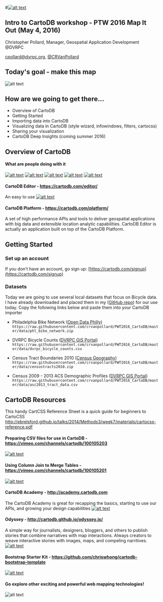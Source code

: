#[![alt text](https://raw.githubusercontent.com/crvanpollard/PWT2016_CartoDB/master/img/cartodb.png)](https://cartodb.com) 

## Intro to CartoDB workshop - PTW 2016 Map It Out (May 4, 2016)

Christopher Pollard, Manager, Geospatial Application Development @DVRPC

cpollard@dvrpc.org, [@CRVanPollard ](https://twitter.com/CRVanPollard)

## Today's goal - make this map
![alt text](https://raw.githubusercontent.com/crvanpollard/PWT2016_CartoDB/master/img/todaysmap.png)

## How are we going to get there...
- Overview of CartoDB
- Getting Started
- Importing data into CartoDB
- Visualizing data in CartoDB (style wizard, infowindows, filters, cartocss)
- Sharing your visualization
- CartoDB Deep Insights (coming summer 2016)

## Overview of CartoDB
#### What are people doing with it
[![alt text](https://raw.githubusercontent.com/crvanpollard/PWT2016_CartoDB/master/img/sunrise.gif)](http://cartodb.s3.amazonaws.com/static_vizz/sunrise.html?title=true&description=true&search=false&shareable=true&cartodb_logo=true&layer_selector=false&legends=false&scrollwheel=true&sublayer_options=1%7C1&sql=&zoom=2&center_lat=22.917922936146045&center_lon=51.328125#)
[![alt text](https://raw.githubusercontent.com/crvanpollard/PWT2016_CartoDB/master/img/streets.png)](http://illustreets.co.uk/explore-england/)
[![alt text](https://raw.githubusercontent.com/crvanpollard/PWT2016_CartoDB/master/img/nycairbnb.png)](http://blog.cartodb.com/airbnb-impact/)
[![alt text](https://raw.githubusercontent.com/crvanpollard/PWT2016_CartoDB/master/img/marktwain.png)](http://andrewxhill.com/maps/writers/twain/)
[![alt text](https://raw.githubusercontent.com/crvanpollard/PWT2016_CartoDB/master/img/cyclephilly.png)](http://www.dvrpc.org/webmaps/cyclephilly/)

#### CartoDB Editor - https://cartodb.com/editor/
An easy to use 
[![alt text](https://raw.githubusercontent.com/crvanpollard/PWT2016_CartoDB/master/img/cartodbeditor.png)](https://cartodb.com/editor/)

#### CartoDB Platform - https://cartodb.com/platform/
A set of high performance APIs and tools to deliver geospatial applications with big data and extensible location analytic capabilities. CartoDB Editor is actually an application built on top of the CartoDB Platform.

## Getting Started

### Set up an account
If you don't have an account, go sign up: [https://cartodb.com/signup](https://cartodb.com/signup)  

### Datasets
Today we are going to use several local datasets that focus on Bicycle data.
I have already downloaded and placed them in my ([GitHub repo](https://github.com/crvanpollard/PWT2016_CartoDB/tree/master/data)) for our use today. Copy the following links below and paste them into your CartoDB importer

- Philadelphia Bike Network ([Open Data Philly](https://www.opendataphilly.org/dataset/bike-network))
`https://raw.githubusercontent.com/crvanpollard/PWT2016_CartoDB/master/data/phl_bike_network.zip`

- DVRPC Bicycle Counts ([DVRPC GIS Portal](http://dvrpc.dvrpcgis.opendata.arcgis.com/datasets/f8cf3245754c4b79a89a04a5d278a450_0))
`https://raw.githubusercontent.com/crvanpollard/PWT2016_CartoDB/master/data/dvrpc_bicycle_counts.csv`

- Census Tract Boundaries 2010 ([Census Geography](https://www.census.gov/geo/maps-data/data/tiger-line.html))
`https://raw.githubusercontent.com/crvanpollard/PWT2016_CartoDB/master/data/censustracts2010.zip`

- Census 2009 - 2013 ACS Demographic Profiles ([DVRPC GIS Portal](http://dvrpc.dvrpcgis.opendata.arcgis.com/datasets/beb54980293b4c0fa5312f0eb8ffbb1f_0))
`https://raw.githubusercontent.com/crvanpollard/PWT2016_CartoDB/master/data/asc2013_tract_data.csv`

## CartoDB Resources
This handy CartCSS Reference Sheet is a quick guide for beginners to CartoCSS
http://ebrelsford.github.io/talks/2014/Methods3/week7/materials/cartocss-reference.pdf

#### Preparing CSV files for use in CartoDB - https://vimeo.com/channels/cartodb/100105203
[![alt text](https://raw.githubusercontent.com/crvanpollard/PWT2016_CartoDB/master/img/csv.png)](https://vimeo.com/channels/cartodb/100105203)

#### Using Column Join to Merge Tables - https://vimeo.com/channels/cartodb/100105201
[![alt text](https://raw.githubusercontent.com/crvanpollard/PWT2016_CartoDB/master/img/merge.png)](https://vimeo.com/channels/cartodb/100105201)

#### CartoDB Academy - http://academy.cartodb.com
The CartoDB Academy is great for recapping the basics, starting to use our APIs, and growing your design capabilities
[![alt text](https://raw.githubusercontent.com/crvanpollard/PWT2016_CartoDB/master/img/mapacademy.png)](http://academy.cartodb.com)

#### Odyssey - http://cartodb.github.io/odyssey.js/
A simple way for journalists, designers, bloggers, and others to publish stories that combine narratives with map interactions. Always creators to weave interactive stories with images, maps, and compeling narritives.
[![alt text](https://raw.githubusercontent.com/crvanpollard/PWT2016_CartoDB/master/img/odyssey.png)](http://cartodb.github.io/odyssey.js/)

#### Bootstrap Starter Kit - https://github.com/chriswhong/cartodb-bootstrap-template
[![alt text](https://raw.githubusercontent.com/crvanpollard/PWT2016_CartoDB/master/img/starterkit.png)](https://github.com/chriswhong/cartodb-bootstrap-template)

#### Go explore other exciting and powerful web mapping technologies!
![alt text](https://raw.githubusercontent.com/crvanpollard/PWT2016_CartoDB/master/img/webmappingtech.png)


